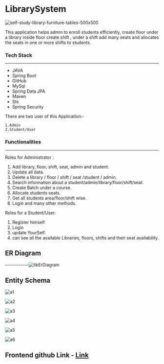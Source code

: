 
# LibrarySystem

![self-study-library-furniture-tables-500x500](https://github.com/rajsaurabh78/LibrarySystem/assets/108000350/35ce9231-1b1d-4c84-a9bb-52d7237ac4e7)




This application helps admin to enroll students efficiently, create floor under a library inside floor create shift , under a shift add many seats and allocates the seats in one or more shifts to students.




### Tech Stack

------------

- JAVA
- Spring Boot
- GitHub
- MySql
- Spring Data JPA
- Maven
- Sts
- Spring Security

There are two user of this Application:-

    1.Admin
    2.Student/User

### Functionalities

------------
Roles for Administrator :

   1. Add library, floor, shift, seat, admin and student.
   2. Update all data.
   3. Delete  a library / floor / shift / seat /student / admin.
   4. Search information about a student/admin/library/floor/shift/seat.
   5. Create Batch under a course.
   6. Allocate students seats.
   7. Get all students area/floor/shift wise.
   8. Login and many other methods. 

Roles for a Student/User:
   1. Register himself
   2. Login
   3. update YourSelf.
   4. can see all the available Libraries, floors, shifts and their seat availability.

## ER Diagram
------------![libErDiagram](https://github.com/rajsaurabh78/LibrarySystem/assets/108000350/b43ba067-171c-4a5f-b935-ca971df6de74)

## Entity Schema

![a1](https://github.com/rajsaurabh78/LibrarySystem/assets/108000350/86e1f802-07ea-4cf6-9e8a-90281e7c517c)

![a2](https://github.com/rajsaurabh78/LibrarySystem/assets/108000350/d331855b-b361-4eb9-82a6-8110caddca1f)

![a3](https://github.com/rajsaurabh78/LibrarySystem/assets/108000350/7bb61dc7-d11b-4483-a940-daf4fedf2db4)

![a4](https://github.com/rajsaurabh78/LibrarySystem/assets/108000350/36ed18ac-c5f4-489c-b2d4-2d2a9210a6a2)

![a5](https://github.com/rajsaurabh78/LibrarySystem/assets/108000350/7d1fd228-5c0f-46f9-ae53-d44bd4117ebf)

![a6](https://github.com/rajsaurabh78/LibrarySystem/assets/108000350/d4ca5bed-32cd-4e52-9974-cfa8e14d83ef)


## Frontend github Link -  [Link](https://github.com/rajsaurabh78/LibrarySystemFrontend)
